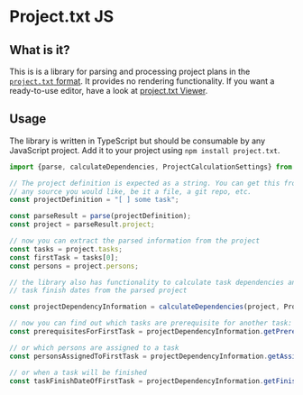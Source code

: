 # Project.txt JS

## What is it?
This is is a library for parsing and processing project plans in the [`project.txt` format](https://github.com/derkork/project.txt-spec). It provides no rendering functionality. If you want a ready-to-use editor, have a look at [project.txt Viewer](https://github.com/derkork/project.txt-viewer).


## Usage

The library is written in TypeScript but should be consumable by any JavaScript project. Add it to your project using `npm install project.txt`. 

```typescript
import {parse, calculateDependencies, ProjectCalculationSettings} from "/project.txt";

// The project definition is expected as a string. You can get this from
// any source you would like, be it a file, a git repo, etc.
const projectDefinition = "[ ] some task";

const parseResult = parse(projectDefinition);
const project = parseResult.project;

// now you can extract the parsed information from the project
const tasks = project.tasks;
const firstTask = tasks[0];
const persons = project.persons;

// the library also has functionality to calculate task dependencies and
// task finish dates from the parsed project

const projectDependencyInformation = calculateDependencies(project, ProjectCalculationSettings.default());

// now you can find out which tasks are prerequisite for another task:
const prerequisitesForFirstTask = projectDependencyInformation.getPrerequisites(firstTask);

// or which persons are assigned to a task
const personsAssignedToFirstTask = projectDependencyInformation.getAssigments(firstTask);

// or when a task will be finished
const taskFinishDateOfFirstTask = projectDependencyInformation.getFinishDate(firstTask);

```